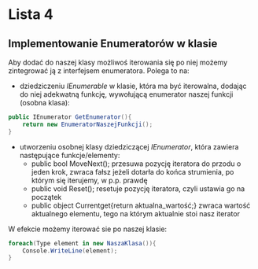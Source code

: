 # Lista 4
## Implementowanie Enumeratorów w klasie
Aby dodać do naszej klasy możliwoś iterowania się po niej możemy zintegrować ją z interfejsem enumeratora. Polega to na:
* dziedziczeniu _IEnumerable_ w klasie, która ma być iterowalna, dodając do niej adekwatną funkcję, wywołującą enumerator naszej funkcji (osobna klasa):
```cs
public IEnumerator GetEnumerator(){
    return new EnumeratorNaszejFunkcji();
}
```
* utworzeniu osobnej klasy dziedziczącej _IEnumerator_, która zawiera następujące funkcje/elementy:
  * public bool MoveNext();     przesuwa pozycję iteratora do przodu o jeden krok, zwraca fałsz jeżeli dotarła do końca strumienia, po którym się iterujemy, w p.p. prawdę
  * public void Reset();        resetuje pozycję iteratora, czyli ustawia go na początek
  * public object Currentget{return aktualna_wartość;}       zwraca wartość aktualnego elementu, tego na którym aktualnie stoi nasz iterator

W efekcie możemy iterować sie po naszej klasie:
```cs
foreach(Type element in new NaszaKlasa()){
    Console.WriteLine(element);
}
```
